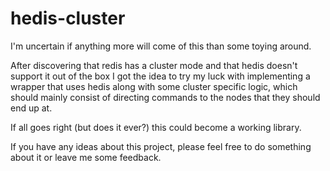 # hedis-cluster

I'm uncertain if anything more will come of this than some toying around.

After discovering that redis has a cluster mode and that hedis doesn't support it out of the box
I got the idea to try my luck with implementing a wrapper that uses hedis along with some cluster specific logic,
which should mainly consist of directing commands to the nodes that they should end up at.

If all goes right (but does it ever?) this could become a working library.

If you have any ideas about this project, please feel free to do something about it or leave me some feedback.
